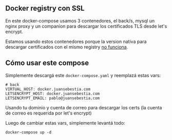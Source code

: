 ## Docker registry con SSL

En este docker-compose usamos 3 contenedores, el back/s, mysql un nginx proxy y un companion para descargar los certificados TLS desde let's encrypt.

Estamos usando estos contenedores porque la version nativa para descargar certificados con el mismo registry [no funciona](https://github.com/docker/distribution/issues/2545).

## Cómo usar este compose

Simplemente descargá este `docker-compose.yaml` y reemplazá estas vars:

```
# back
VIRTUAL_HOST: docker.juansebestia.com
LETSENCRYPT_HOST: docker.juansebestia.com
LETSENCRYPT_EMAIL: pablo@juansebestia.com
```

Usando tu dominio y cuenta de correo para descargar los certs (la cuenta de correo es requerida por let's encrypt)

Luego de cambiar estas vars, simplemente levantá todo:

`docker-compose up -d`